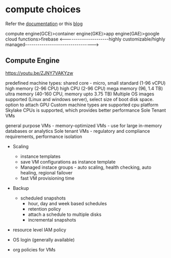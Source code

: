 # compute choices

Refer the [documentation](https://cloud.google.com/docs/choosing-a-compute-option) or this [blog](https://cloud.google.com/blog/products/gcp/choosing-the-right-compute-option-in-gcp-a-decision-tree)


compute engine(GCE)>container engine(GKE)>app engine(GAE)>google cloud functions>firebase
<---------------------highly customizable/highly managed--------------------------------->

## Compute Engine

https://youtu.be/ZJNY7VAKYzw

predefined machine types:
shared core - micro, small
standard (1-96 vCPU)
high memory (2-96 CPU)
high CPU (2-96 CPU)
mega memory (96, 1.4 TB)
ultra memory (40-160 CPU, memory upto 3.75 TB)
Multiple OS images supported (Linux and windows server), select size of boot disk space. option to attach GPU
Custom machine types are supported
cpu platform Skylake CPUs is supported, which provides better performance
Sole Tenant VMs


general purpose VMs - 
memory-optimized VMs - use for large in-memory databases or analytics
Sole tenant VMs - regulatory and compliance requirements, performance isolation
- Scaling
  - instance templates
  - save VM configurations as instance template
  - Managed instace groups - auto scaling, health checking, auto healing, regional failover
  - fast VM provisioning time
  
- Backup
  - scheduled snapshots
    - hour, day and week based schedules
    - retention policy
    - attach a schedule to multiple disks
    - incremental snapshots
 - resource level IAM policy
 - OS login (generally available)
 - org policies for VMs
